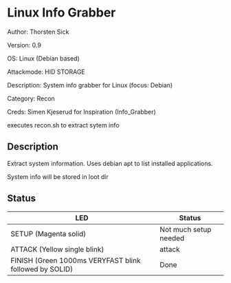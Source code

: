 # Linux Info Grabber

Author: Thorsten Sick

Version: 0.9

OS: Linux (Debian based)

Attackmode: HID STORAGE

Description: System info grabber for Linux (focus: Debian)

Category: Recon

Creds: Simen Kjeserud for Inspiration (Info_Grabber)

executes recon.sh to extract sytem info


## Description

Extract system information. Uses debian apt to list installed applications.

System info will be stored in loot dir


## Status

|LED|Status|
|-|-|
|SETUP (Magenta solid)|Not much setup needed|
|ATTACK (Yellow single blink)|attack|
|FINISH (Green 1000ms VERYFAST blink followed by SOLID)|Done|
